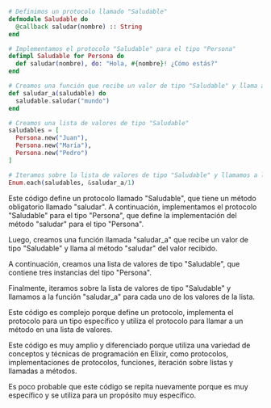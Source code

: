 ```elixir
# Definimos un protocolo llamado "Saludable"
defmodule Saludable do
  @callback saludar(nombre) :: String
end

# Implementamos el protocolo "Saludable" para el tipo "Persona"
defimpl Saludable for Persona do
  def saludar(nombre), do: "Hola, #{nombre}! ¿Cómo estás?"
end

# Creamos una función que recibe un valor de tipo "Saludable" y llama al método "saludar"
def saludar_a(saludable) do
  saludable.saludar("mundo")
end

# Creamos una lista de valores de tipo "Saludable"
saludables = [
  Persona.new("Juan"),
  Persona.new("María"),
  Persona.new("Pedro")
]

# Iteramos sobre la lista de valores de tipo "Saludable" y llamamos a la función "saludar_a" para cada uno de ellos
Enum.each(saludables, &saludar_a/1)
```

Este código define un protocolo llamado "Saludable", que tiene un método obligatorio llamado "saludar". A continuación, implementamos el protocolo "Saludable" para el tipo "Persona", que define la implementación del método "saludar" para el tipo "Persona".

Luego, creamos una función llamada "saludar_a" que recibe un valor de tipo "Saludable" y llama al método "saludar" del valor recibido.

A continuación, creamos una lista de valores de tipo "Saludable", que contiene tres instancias del tipo "Persona".

Finalmente, iteramos sobre la lista de valores de tipo "Saludable" y llamamos a la función "saludar_a" para cada uno de los valores de la lista.

Este código es complejo porque define un protocolo, implementa el protocolo para un tipo específico y utiliza el protocolo para llamar a un método en una lista de valores.

Este código es muy amplio y diferenciado porque utiliza una variedad de conceptos y técnicas de programación en Elixir, como protocolos, implementaciones de protocolos, funciones, iteración sobre listas y llamadas a métodos.

Es poco probable que este código se repita nuevamente porque es muy específico y se utiliza para un propósito muy específico.